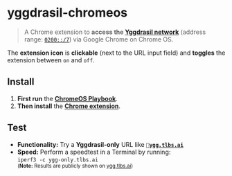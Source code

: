 # yggdrasil-chromeos

> A Chrome extension to **access the [Yggdrasil network](https://yggdrasil-network.github.io/)** (address range: [`0200::/7`](https://yggdrasil-network.github.io/2018/07/28/addressing.html)) via Google Chrome on Chrome OS.

The **extension icon** is **clickable** (next to the URL input field) and **toggles** the extension between `on` and `off`.

## Install

1. **First run** the **[ChromeOS Playbook](https://github.com/perguth/chromeos-playbook)**.
2. **Then install** the **[Chrome extension](https://chrome.google.com/webstore/detail/yggdrasil-via-%60localhost8/hcgljgobhoaeojnhikfmnhdpmgbmflec)**.

## Test

- **Functionality:** Try a **Yggdrasil-only** URL like **`🚀`[`ygg.tlbs.ai`](https://ygg-only.tlbs.ai)**
- **Speed:** Perform a speedtest in a Terminal by running:\
  `iperf3 -c ygg-only.tlbs.ai`\
    <sup>(**Note:** Results are publicly shown on [ygg.tlbs.ai](https://ygg-only.tlbs.ai))</sup>

